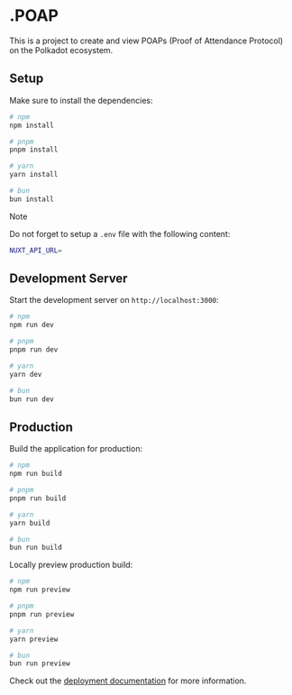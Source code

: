 # .POAP

This is a project to create and view POAPs (Proof of Attendance Protocol) on the Polkadot ecosystem.

## Setup

Make sure to install the dependencies:

```bash
# npm
npm install

# pnpm
pnpm install

# yarn
yarn install

# bun
bun install
```

> [!NOTE]
> Do not forget to setup a `.env` file with the following content:

```bash
NUXT_API_URL=
```

## Development Server

Start the development server on `http://localhost:3000`:

```bash
# npm
npm run dev

# pnpm
pnpm run dev

# yarn
yarn dev

# bun
bun run dev
```

## Production

Build the application for production:

```bash
# npm
npm run build

# pnpm
pnpm run build

# yarn
yarn build

# bun
bun run build
```

Locally preview production build:

```bash
# npm
npm run preview

# pnpm
pnpm run preview

# yarn
yarn preview

# bun
bun run preview
```

Check out the [deployment documentation](https://nuxt.com/docs/getting-started/deployment) for more information.
